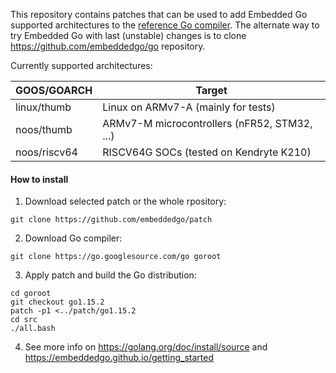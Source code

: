 This repository contains patches that can be used to add Embedded Go supported
architectures to the [reference Go compiler](https://golang.org). The alternate
way to try Embedded Go with last (unstable) changes is to clone https://github.com/embeddedgo/go repository.

Currently supported architectures:

| GOOS/GOARCH  | Target                                       |
| ------------ | ---------------------------------------------|
| linux/thumb  | Linux on ARMv7-A (mainly for tests)          |
| noos/thumb   | ARMv7-M microcontrollers (nFR52, STM32, ...) |
| noos/riscv64 | RISCV64G SOCs (tested on Kendryte K210)      |

#### How to install

1. Download selected patch or the whole rpository:

```
git clone https://github.com/embeddedgo/patch
```

2. Download Go compiler:

```
git clone https://go.googlesource.com/go goroot
```

3. Apply patch and build the Go distribution:

```
cd goroot
git checkout go1.15.2
patch -p1 <../patch/go1.15.2
cd src
./all.bash
```

4. See more info on https://golang.org/doc/install/source and https://embeddedgo.github.io/getting_started
